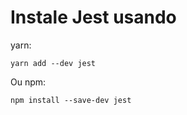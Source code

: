 # Instale Jest usando 

yarn:
```
yarn add --dev jest
```
Ou npm:
```
npm install --save-dev jest
```
